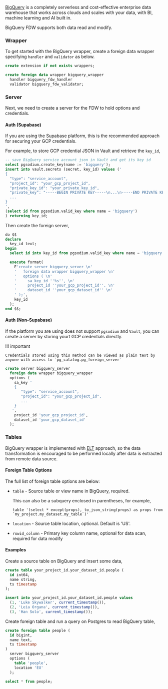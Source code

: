 [BigQuery](https://cloud.google.com/bigquery) is a completely serverless and cost-effective enterprise data warehouse that works across clouds and scales with your data, with BI, machine learning and AI built in.

BigQuery FDW supports both data read and modify.

### Wrapper 
To get started with the BigQuery wrapper, create a foreign data wrapper specifying `handler` and `validator` as below.

```sql
create extension if not exists wrappers;

create foreign data wrapper bigquery_wrapper
  handler bigquery_fdw_handler
  validator bigquery_fdw_validator;
```

### Server 

Next, we need to create a server for the FDW to hold options and credentials.

#### Auth (Supabase)

If you are using the Supabase platform, this is the recommended approach for securing your GCP credentials.

For example, to store GCP credential JSON in Vault and retrieve the `key_id`,

```sql
-- save BigQuery service account json in Vault and get its key id
select pgsodium.create_key(name := 'bigquery');
insert into vault.secrets (secret, key_id) values ('
{
  "type": "service_account",
  "project_id": "your_gcp_project_id",
  "private_key_id": "your_private_key_id",
  "private_key": "-----BEGIN PRIVATE KEY-----\n...\n-----END PRIVATE KEY-----\n",
  ...
}
',
(select id from pgsodium.valid_key where name = 'bigquery')
) returning key_id;
```

Then create the foreign server,

```sql
do $$
declare
  key_id text;
begin
  select id into key_id from pgsodium.valid_key where name = 'bigquery' limit 1;

  execute format(
    E'create server bigquery_server \n'
    '   foreign data wrapper bigquery_wrapper \n'
    '   options ( \n'
    '     sa_key_id ''%s'', \n'
    '     project_id ''your_gcp_project_id'', \n'
    '     dataset_id ''your_gcp_dataset_id'' \n'
    ' );',
    key_id
  );
end $$;
```

#### Auth (Non-Supabase)

If the platform you are using does not support `pgsodium` and `Vault`, you can create a server by storing yourt GCP credentials directly.


!!! important

    Credentials stored using this method can be viewed as plain text by anyone with access to `pg_catalog.pg_foreign_server`


```sql
create server bigquery_server
  foreign data wrapper bigquery_wrapper
  options (
    sa_key '
    {
       "type": "service_account",
       "project_id": "your_gcp_project_id",
       ...
    }
   ',
    project_id 'your_gcp_project_id',
    dataset_id 'your_gcp_dataset_id'
  );
```


### Tables

BigQuery wrapper is implemented with [ELT](https://hevodata.com/learn/etl-vs-elt/) approach, so the data transformation is encouraged to be performed locally after data is extracted from remote data source.


#### Foreign Table Options

The full list of foreign table options are below:

- `table` - Source table or view name in BigQuery, required.

   This can also be a subquery enclosed in parentheses, for example,

   ```
   table '(select * except(props), to_json_string(props) as props from `my_project.my_dataset.my_table`)'
   ```

- `location` - Source table location, optional. Default is 'US'.
- `rowid_column` - Primary key column name, optional for data scan, required for data modify

#### Examples

Create a source table on BigQuery and insert some data,

```sql
create table your_project_id.your_dataset_id.people (
  id int64,
  name string,
  ts timestamp
);

insert into your_project_id.your_dataset_id.people values
  (1, 'Luke Skywalker', current_timestamp()), 
  (2, 'Leia Organa', current_timestamp()), 
  (3, 'Han Solo', current_timestamp());
```

Create foreign table and run a query on Postgres to read BigQuery table,

```sql
create foreign table people (
  id bigint,
  name text,
  ts timestamp
)
  server bigquery_server
  options (
    table 'people',
    location 'EU'
  );

select * from people;
```
